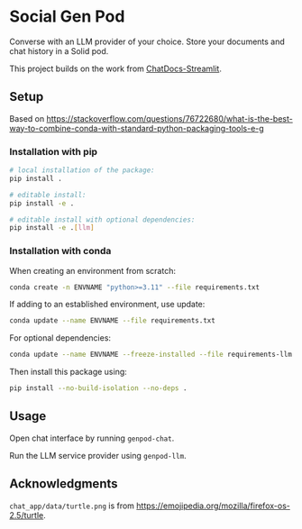 # Social Gen Pod
Converse with an LLM provider of your choice. Store your documents and chat history in a Solid pod.

This project builds on the work from [ChatDocs-Streamlit](https://github.com/Vidminas/chatdocs-streamlit).

## Setup

Based on <https://stackoverflow.com/questions/76722680/what-is-the-best-way-to-combine-conda-with-standard-python-packaging-tools-e-g>

### Installation with pip

```bash
# local installation of the package:
pip install .

# editable install:
pip install -e .

# editable install with optional dependencies:
pip install -e .[llm]
```

### Installation with conda

When creating an environment from scratch:
```bash
conda create -n ENVNAME "python>=3.11" --file requirements.txt
```

If adding to an established environment, use update:
```bash
conda update --name ENVNAME --file requirements.txt
```

For optional dependencies:
```bash
conda update --name ENVNAME --freeze-installed --file requirements-llm.txt
```

Then install this package using:
```bash
pip install --no-build-isolation --no-deps .
```

## Usage

Open chat interface by running `genpod-chat`. 

Run the LLM service provider using `genpod-llm`.


## Acknowledgments

`chat_app/data/turtle.png` is from <https://emojipedia.org/mozilla/firefox-os-2.5/turtle>.